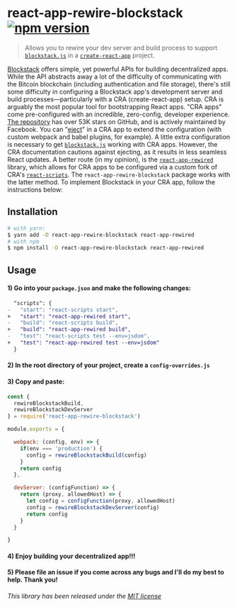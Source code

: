 react-app-rewire-blockstack [![npm version](https://img.shields.io/npm/v/react-app-rewire-blockstack.svg?style=flat)](https://www.npmjs.com/package/react-app-rewire-blockstack)
=============================

> Allows you to rewire your dev server and build process to support [`blockstack.js`](https://github.com/blockstack/blockstack.js) in a [`create-react-app`](https://github.com/facebookincubator/create-react-app) project.

[Blockstack](https://blockstack.org) offers simple, yet powerful APIs for building decentralized apps. While the API abstracts away a lot of the difficulty of communicating with the Bitcoin blockchain (including authentication and file storage), there's still some difficulty in configuring a Blockstack app's development server and build processes––particularly with a CRA (create-react-app) setup. CRA is arguably the most popular tool for bootstrapping React apps. "CRA apps" come pre-configured with an incredible, zero-config, developer experience. [The repository](https://github.com/facebookincubator/create-react-app) has over 53K stars on GitHub, and is actively maintained by Facebook. You can "[eject](https://stackoverflow.com/questions/48308936/what-does-this-react-scripts-eject-command-do)" in a CRA app to extend the configuration (with custom webpack and babel plugins, for example). A little extra configuration is necessary to get [`blockstack.js`](https://github.com/blockstack/blockstack.js) working with CRA apps. However, the CRA documentation cautions against ejecting, as it results in less seamless React updates. A better route (in my opinion), is the [`react-app-rewired`](https://github.com/timarney/react-app-rewired) library, which allows for CRA apps to be configured via a custom fork of CRA's [`react-scripts`](https://github.com/facebook/create-react-app/tree/master). The `react-app-rewire-blockstack` package works with the latter method. To implement Blockstack in your CRA app, follow the instructions below:


## Installation

```sh
# with yarn:
$ yarn add -D react-app-rewire-blockstack react-app-rewired
# with npm
$ npm install -D react-app-rewire-blockstack react-app-rewired
```

## Usage

#### 1) Go into your `package.json` and make the following changes:
```diff
  "scripts": {
-   "start": "react-scripts start",
+   "start": "react-app-rewired start",
-   "build": "react-scripts build",
+   "build": "react-app-rewired build",
-   "test": "react-scripts test --env=jsdom",
+   "test": "react-app-rewired test --env=jsdom"
  }
```

#### 2) In the root directory of your project, create a `config-overrides.js`
#### 3) Copy and paste:


```js
const {
  rewireBlockstackBuild,
  rewireBlockstackDevServer
} = require('react-app-rewire-blockstack')

module.exports = {

  webpack: (config, env) => {
    if(env === 'production') {
      config = rewireBlockstackBuild(config)
    }
    return config
  },

  devServer: (configFunction) => {
    return (proxy, allowedHost) => {
      let config = configFunction(proxy, allowedHost)
      config = rewireBlockstackDevServer(config)
      return config
    }
  }

}
```
#### 4) Enjoy building your decentralized app!!!

#### 5) Please file an issue if you come across any bugs and I'll do my best to help. Thank you!



###### This library has been released under the [MIT license](https://mit-license.org/)